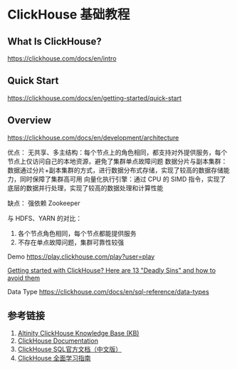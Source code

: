 # ClickHouse 基础教程


## What Is ClickHouse?


https://clickhouse.com/docs/en/intro

## Quick Start

https://clickhouse.com/docs/en/getting-started/quick-start

## Overview

https://clickhouse.com/docs/en/development/architecture

优点：
无共享、多主结构：每个节点上的角色相同，都支持对外提供服务，每个节点上仅访问自己的本地资源，避免了集群单点故障问题
数据分片与副本集群：数据通过分片+副本集群的方式，进行数据分布式存储，实现了较高的数据存储能力，同时保障了集群高可用
向量化执行引擎：通过 CPU 的 SIMD 指令，实现了底层的数据并行处理，实现了较高的数据处理和计算性能

缺点：
强依赖 Zookeeper

与 HDFS、YARN 的对比：
1. 各个节点角色相同，每个节点都能提供服务
2. 不存在单点故障问题，集群可靠性较强

Demo
https://play.clickhouse.com/play?user=play

[Getting started with ClickHouse? Here are 13 "Deadly Sins" and how to avoid them](https://clickhouse.com/blog/common-getting-started-issues-with-clickhouse)


Data Type
https://clickhouse.com/docs/en/sql-reference/data-types


## 参考链接
1. [Altinity ClickHouse Knowledge Base (KB)](https://kb.altinity.com/)
2. [ClickHouse Documentation](https://clickhouse.com/docs/en/intro)
3. [ClickHouse SQL官方文档（中文版）](https://clickhouse.com/docs/zh/sql-reference/statements/#)
4. [ClickHouse 全面学习指南](https://mp.weixin.qq.com/s/Q37TQwdCSjwtLX5BHSI0Ww)